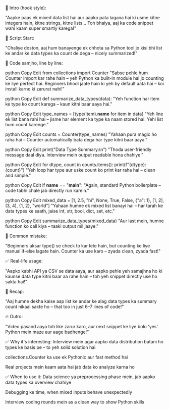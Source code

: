 🎤 Intro (hook style):

"Aapke paas ek mixed data list hai aur aapko pata lagana hai ki usme kitne integers hain, kitne strings, kitne lists... Toh bhaiya, aaj ka code snippet wahi kaam super smartly karega!"

📌 Script Start:

"Chaliye doston, aaj hum banayenge ek chhota sa Python tool jo kisi bhi list ke andar ke data types ka count de dega – nicely summarized!"

🧠 Code samjho, line by line:

python
Copy
Edit
from collections import Counter
"Sabse pehle hum Counter import kar rahe hain – yeh Python ka built-in module hai jo counting ke liye perfect hai. Beginners bhool jaate hain ki yeh by default aata hai – koi install karne ki zarurat nahi!"

python
Copy
Edit
def summarize_data_types(data):
"Yeh function har item ke type ko count karega – kaun kitni baar aaya hai."

python
Copy
Edit
    type_names = [type(item).__name__ for item in data]
"Yeh line ek list bana rahi hai – jisme har element ka type ka naam stored hai. Yehi list hum count karenge."

python
Copy
Edit
    counts = Counter(type_names)
"Yahaan pura magic ho raha hai – Counter automatically bata dega har type kitni baar aaya."

python
Copy
Edit
    print("Data Type Summary:\n")
"Thoda user-friendly message daal diya. Interview mein output readable hona chahiye."

python
Copy
Edit
    for dtype, count in counts.items():
        print(f"{dtype}: {count}")
"Yeh loop har type aur uske count ko print kar raha hai – clean and simple."

python
Copy
Edit
if __name__ == "__main__":
"Again, standard Python boilerplate – code tabhi chale jab directly run karein."

python
Copy
Edit
    mixed_data = [1, 2.5, "hi", None, True, False, {"a": 1}, [1, 2], (3, 4), {1, 2}, "world"]
"Yahaan humne ek mixed list banayi hai – har tarah ke data types ke saath, jaise int, str, bool, dict, set, etc."

python
Copy
Edit
    summarize_data_types(mixed_data)
"Aur last mein, humne function ko call kiya – taaki output mil jaaye."

🚫 Common mistake:

"Beginners aksar type() se check to kar lete hain, but counting ke liye manual if-else lagate hain. Counter ka use karo – zyada clean, zyada fast!"

✅ Real-life usage:

"Aapko kabhi API ya CSV se data aaya, aur aapko pehle yeh samajhna ho ki kaunse data type kitni baar aa rahe hain – toh yeh snippet directly use ho sakta hai!"

🎯 Recap:

"Aaj humne dekha kaise aap list ke andar ke alag data types ka summary count nikaal sakte ho – that too in just 6–7 lines of code!"

🔥 Outro:

"Video pasand aaya toh like zarur karo, aur next snippet ke liye bolo 'yes'. Python mein maze aur aage badhenge!"


✅ Why it's interesting:
Interview mein agar aapko data distribution batani ho types ke basis pe – to yeh solid solution hai

collections.Counter ka use ek Pythonic aur fast method hai

Real projects mein kaam aata hai jab data ko analyze karna ho

✅ When to use it:
Data science ya preprocessing phase mein, jab aapko data types ka overview chahiye

Debugging ke time, when mixed inputs behave unexpectedly

Interview coding rounds mein as a clean way to show Python skills